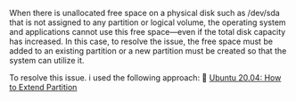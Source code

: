 When there is unallocated free space on a physical disk such as /dev/sda that is not assigned to any partition or logical volume, the operating system and applications cannot use this free space—even if the total disk capacity has increased. 
In this case, to resolve the issue, the free space must be added to an existing partition or a new partition must be created so that the system can utilize it.

To resolve this issue. i used the following approach: 
🔗 [Ubuntu 20.04: How to Extend Partition](https://forum.cloudron.io/topic/6086/ubuntu-20-04-how-to-extend-partition-for-noobs)

